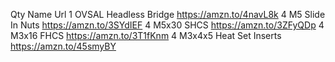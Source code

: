 Qty         Name                        Url
1           OVSAL Headless Bridge       https://amzn.to/4navL8k
4           M5 Slide In Nuts            https://amzn.to/3SYdIEF 
4           M5x30 SHCS                  https://amzn.to/3ZFyQDp
4           M3x16 FHCS                  https://amzn.to/3T1fKnm
4           M3x4x5 Heat Set Inserts     https://amzn.to/45smyBY 